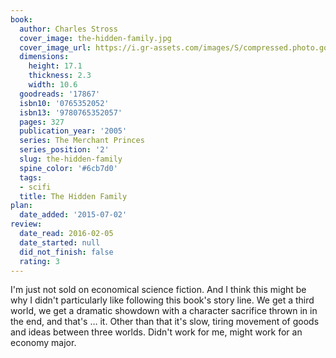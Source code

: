 ```yaml
---
book:
  author: Charles Stross
  cover_image: the-hidden-family.jpg
  cover_image_url: https://i.gr-assets.com/images/S/compressed.photo.goodreads.com/books/1399590289l/17867.jpg
  dimensions:
    height: 17.1
    thickness: 2.3
    width: 10.6
  goodreads: '17867'
  isbn10: '0765352052'
  isbn13: '9780765352057'
  pages: 327
  publication_year: '2005'
  series: The Merchant Princes
  series_position: '2'
  slug: the-hidden-family
  spine_color: '#6cb7d0'
  tags:
  - scifi
  title: The Hidden Family
plan:
  date_added: '2015-07-02'
review:
  date_read: 2016-02-05
  date_started: null
  did_not_finish: false
  rating: 3
---
```


I'm just not sold on economical science fiction. And I think this might be why I didn't particularly like following this book's story line. We get a third world, we get a dramatic showdown with a character sacrifice thrown in in the end, and that's … it. Other than that it's slow, tiring movement of goods and ideas between three worlds. Didn't work for me, might work for an economy major.
